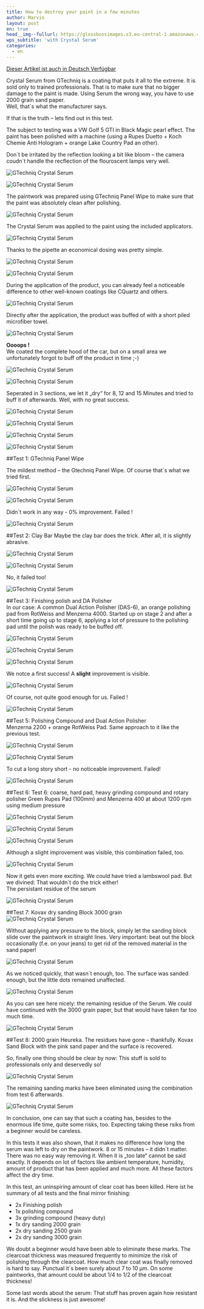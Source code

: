 ```yaml
---
title: How to destroy your paint in a few minutes
author: Marvin
layout: post
en: true
head__img--fullurl: https://glossbossimages.s3.eu-central-1.amazonaws.com/marvin/serumschleifen/P1020282.JPG
wps_subtitle: 'with Crystal Serum'
categories:
  - en
---
```

<span class="wichtige-info-blau"><a href="/produkttest/gtechniq-crystal-serum-test-anwendung-auftrag/">Dieser Artikel ist auch in Deutsch Verfügbar</a></span>

Crystal Serum from GTechniq is a coating that puts it all to the extreme. It is sold only to trained professionals. That is to make sure that no bigger damage to the paint is made. Using Serum the wrong way, you have to use 2000 grain sand paper.  
Well, that´s what the manufacturer says. 

If that is the truth – lets find out in this test.

The subject to testing was a VW Golf 5 GTI in Black Magic pearl effect. The paint has been polished with a machine (using a Rupes Duetto + Koch Chemie Anti Hologram + orange Lake Country Pad an other).

Don´t be irritated by the reflection looking a bit like bloom – the camera coudn´t handle the recflection of the flouroscent lamps very well.

![GTechniq Crystal Serum](https://glossbossimages.s3.eu-central-1.amazonaws.com/marvin/serumschleifen/P1020265.JPG)


![GTechniq Crystal Serum](https://glossbossimages.s3.eu-central-1.amazonaws.com/marvin/serumschleifen/P1020268.JPG)

The paintwork was prepared using GTechniq Panel Wipe to make sure that the paint was absolutely clean after polishing.

![GTechniq Crystal Serum](https://glossbossimages.s3.eu-central-1.amazonaws.com/marvin/serumschleifen/P1020269.JPG)

The Crystal Serum was applied to the paint using the included applicators.

![GTechniq Crystal Serum](https://glossbossimages.s3.eu-central-1.amazonaws.com/marvin/serumschleifen/P1020272.JPG)

Thanks to the pipette an economical dosing was pretty simple. 

![GTechniq Crystal Serum](https://glossbossimages.s3.eu-central-1.amazonaws.com/marvin/serumschleifen/P1020273.JPG)


![GTechniq Crystal Serum](https://glossbossimages.s3.eu-central-1.amazonaws.com/marvin/serumschleifen/P1020275.JPG)

During the application of the product, you can already feel a noticeable difference to other well-known coatings like CQuartz and others.

![GTechniq Crystal Serum](https://glossbossimages.s3.eu-central-1.amazonaws.com/marvin/serumschleifen/P1020282.JPG)

Directly after the application, the product was buffed of with a short piled microfiber towel.

![GTechniq Crystal Serum](https://glossbossimages.s3.eu-central-1.amazonaws.com/marvin/serumschleifen/P1020279.JPG)

**Oooops !**  
We coated the complete hood of the car, but on a small area we unfortunately forgot to buff off the product in time ;-)

![GTechniq Crystal Serum](https://glossbossimages.s3.eu-central-1.amazonaws.com/marvin/serumschleifen/P1020280.JPG)


![GTechniq Crystal Serum](https://glossbossimages.s3.eu-central-1.amazonaws.com/marvin/serumschleifen/P1020281.JPG)

Seperated in 3 sections, we let it „dry“ for 8, 12 and 15 Minutes and tried to buff it of afterwards. Well, with no great success.

![GTechniq Crystal Serum](https://glossbossimages.s3.eu-central-1.amazonaws.com/marvin/serumschleifen/P1020283.JPG)


![GTechniq Crystal Serum](https://glossbossimages.s3.eu-central-1.amazonaws.com/marvin/serumschleifen/P1020284.JPG)


![GTechniq Crystal Serum](https://glossbossimages.s3.eu-central-1.amazonaws.com/marvin/serumschleifen/P1020285.JPG)


![GTechniq Crystal Serum](https://glossbossimages.s3.eu-central-1.amazonaws.com/marvin/serumschleifen/P1020289.JPG)

##Test 1: GTechniq Panel Wipe

The mildest method – the Gtechniq Panel Wipe. Of course that´s what we tried first.

![GTechniq Crystal Serum](https://glossbossimages.s3.eu-central-1.amazonaws.com/marvin/serumschleifen/P1020290.JPG)


![GTechniq Crystal Serum](https://glossbossimages.s3.eu-central-1.amazonaws.com/marvin/serumschleifen/P1020291.JPG)

Didn´t work in any way - 0% improvement. Failed !

![GTechniq Crystal Serum](https://glossbossimages.s3.eu-central-1.amazonaws.com/marvin/serumschleifen/P1020292.JPG)

##Test 2: Clay Bar
Maybe the clay bar does the trick. After all, it is slightly abrasive.

![GTechniq Crystal Serum](https://glossbossimages.s3.eu-central-1.amazonaws.com/marvin/serumschleifen/P1020294.JPG)


![GTechniq Crystal Serum](https://glossbossimages.s3.eu-central-1.amazonaws.com/marvin/serumschleifen/P1020295.JPG)

No, it failed too!

![GTechniq Crystal Serum](https://glossbossimages.s3.eu-central-1.amazonaws.com/marvin/serumschleifen/P1020296.JPG)

##Test 3: Finishing polish and DA Polisher    
In our case: A common Dual Action Polisher (DAS-6), an orange polishing pad from RotWeiss and Menzerna 4000. Started up on stage 2 and after a short time going up to stage 6, applying a lot of pressure to the polishing pad until the polish was ready to be buffed off.

![GTechniq Crystal Serum](https://glossbossimages.s3.eu-central-1.amazonaws.com/marvin/serumschleifen/P1020298.JPG)


![GTechniq Crystal Serum](https://glossbossimages.s3.eu-central-1.amazonaws.com/marvin/serumschleifen/P1020299.JPG)


![GTechniq Crystal Serum](https://glossbossimages.s3.eu-central-1.amazonaws.com/marvin/serumschleifen/P1020301.JPG)

We notce a first success! A **slight** improvement is visible.  

![GTechniq Crystal Serum](https://glossbossimages.s3.eu-central-1.amazonaws.com/marvin/serumschleifen/P1020302.JPG)

Of course, not quite good enough for us. Failed !

![GTechniq Crystal Serum](https://glossbossimages.s3.eu-central-1.amazonaws.com/marvin/serumschleifen/P1020303.JPG)

##Test 5: Polishing Compound and Dual Action Polisher  
Menzerna 2200 + orange RotWeiss Pad. Same approach to it like the previous test.  

![GTechniq Crystal Serum](https://glossbossimages.s3.eu-central-1.amazonaws.com/marvin/serumschleifen/P1020304.JPG)


![GTechniq Crystal Serum](https://glossbossimages.s3.eu-central-1.amazonaws.com/marvin/serumschleifen/P1020305.JPG)

To cut a long story short - no noticeable improvement. Failed! 

![GTechniq Crystal Serum](https://glossbossimages.s3.eu-central-1.amazonaws.com/marvin/serumschleifen/P1020306.JPG)

##Test 6: Test 6: coarse, hard pad, heavy grinding compound and rotary polisher
Green Rupes Pad (100mm) and Menzerna 400 at about 1200 rpm using medium pressure

![GTechniq Crystal Serum](https://glossbossimages.s3.eu-central-1.amazonaws.com/marvin/serumschleifen/P1020307.JPG)


![GTechniq Crystal Serum](https://glossbossimages.s3.eu-central-1.amazonaws.com/marvin/serumschleifen/P1020308.JPG)


![GTechniq Crystal Serum](https://glossbossimages.s3.eu-central-1.amazonaws.com/marvin/serumschleifen/P1020309.JPG)

Although a slight improvement was visible, this combination failed, too.

![GTechniq Crystal Serum](https://glossbossimages.s3.eu-central-1.amazonaws.com/marvin/serumschleifen/P1020310.JPG)

Now it gets even more exciting. We could have tried a lambswool pad. But we divined: That wouldn´t do the trick either!    
The persistant residue of the serum  

![GTechniq Crystal Serum](https://glossbossimages.s3.eu-central-1.amazonaws.com/marvin/serumschleifen/P1020311.JPG)

##Test 7: Kovax dry sanding Block
3000 grain  
![GTechniq Crystal Serum](https://glossbossimages.s3.eu-central-1.amazonaws.com/marvin/serumschleifen/P1020312.JPG)

Without applying any pressure to the block, simply let the sanding block slide over the paintwork in straight lines. Very important: beat out the block occasionally (f.e. on your jeans) to get rid of the removed material in the sand paper!

![GTechniq Crystal Serum](https://glossbossimages.s3.eu-central-1.amazonaws.com/marvin/serumschleifen/P1020314.JPG)

As we noticed quickly, that wasn´t enough, too. The surface was sanded enough, but the little dots remained unaffected. 

![GTechniq Crystal Serum](https://glossbossimages.s3.eu-central-1.amazonaws.com/marvin/serumschleifen/P1020315.JPG)

As you can see here nicely: the remaining residue of the Serum. We could have continued with the 3000 grain paper, but that would have taken far too much time.

![GTechniq Crystal Serum](https://glossbossimages.s3.eu-central-1.amazonaws.com/marvin/serumschleifen/P1020316.JPG)

##Test 8: 2000 grain
Heureka. The residues have gone – thankfully. Kovax Sand Block with the pink sand paper and the surface is recovered.

So, finally one thing should be clear by now: This stuff is sold to professionals only and deservedly so!


![GTechniq Crystal Serum](https://glossbossimages.s3.eu-central-1.amazonaws.com/marvin/serumschleifen/P1020319.JPG)

The remaining sanding marks have been eliminated using the combination from test 6 afterwards.

![GTechniq Crystal Serum](https://glossbossimages.s3.eu-central-1.amazonaws.com/marvin/serumschleifen/P1020321.JPG)

In conclusion, one can say that such a coating has, besides to the enormous life time, quite some risks, too. Expecting taking these rsiks from a beginner would be careless. 

In this tests it was also shown, that it makes no difference how long the serum was left to dry on the paintwork. 8 or 15 minutes – it didn´t matter. There was no easy way removing it. When it is „too late“ cannot be said exactly. It depends on lot of factors like ambient temperature, humidity, amount of product that has been applied and much more. All these factors affect the dry time.

In this test, an uninspiring amount of clear coat has been killed. Here ist he summary of all tests and the final mirror finishing:

* 2x Finishing polish
* 1x polishing compound
* 3x grinding compound (heavy duty)
* 1x dry sanding 2000 grain
* 2x dry sanding 2500 grain
* 2x dry sanding 3000 grain

We doubt a beginner would have been able to eliminate these marks. The clearcoat thickness was measured frequently to minimize the risk of polishing through the clearcoat. How much clear coat was finally removed is hard to say. Punctual it´s been surely about 7 to 10 µm. On some paintworks, that amount could be about 1/4 to 1/2 of the clearcoat thickness!

Some last words about the serum: That stuff has proven again how resistant it is. And the slickness is just awesome!



